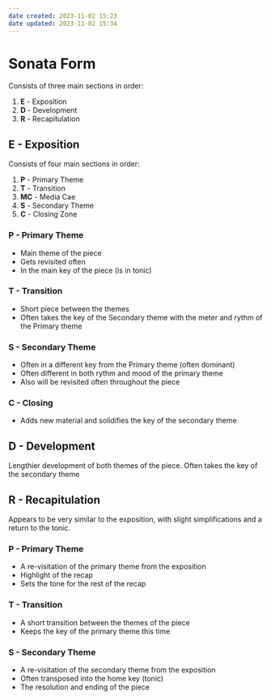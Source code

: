 ```yaml
---
date created: 2023-11-02 15:23
date updated: 2023-11-02 15:34
---
```


# Sonata Form

Consists of three main sections in order:

1. **E** - Exposition
2. **D** - Development
3. **R** - Recapitulation

## E - Exposition

Consists of four main sections in order:

1. **P** - Primary Theme
2. **T** - Transition
3. **MC** - Media Cae
4. **S** - Secondary Theme
5. **C** - Closing Zone

### P - Primary Theme

- Main theme of the piece
- Gets revisited often
- In the main key of the piece (is in tonic)

### T - Transition

- Short piece between the themes
- Often takes the key of the Secondary theme with the meter and rythm of the Primary theme

### S - Secondary Theme

- Often in a different key from the Primary theme (often dominant)
- Often different in both rythm and mood of the primary theme
- Also will be revisited often throughout the piece

### C - Closing

- Adds new material and solidifies the key of the secondary theme

## D - Development

Lengthier development of both themes of the piece. Often takes the key of the secondary theme

## R - Recapitulation

Appears to be very similar to the exposition, with slight simplifications and a return to the tonic.

### P - Primary Theme

- A re-visitation of the primary theme from the exposition
- Highlight of the recap
- Sets the tone for the rest of the recap

### T - Transition

- A short transition between the themes of the piece
- Keeps the key of the primary theme this time

### S - Secondary Theme

- A re-visitation of the secondary theme from the exposition
- Often transposed into the home key (tonic)
- The resolution and ending of the piece
